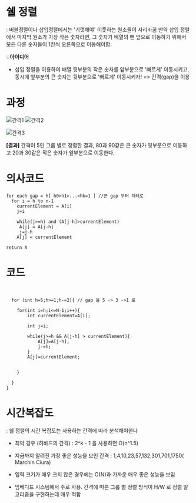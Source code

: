 
# 쉘 정렬
: 버블정렬이나 삽입정렬에서는 '기껏해야' 이웃하는 원소들이 자리바꿈
만약 삽입 정렬에서 마지막 원소가 가장 작은 숫자라면, 그 숫자가 배열의 맨 앞으로 이동하기 위해서
모든 다른 숫자들이 1칸씩 오른쪽으로 이동해야함.

💡**아이디어**
- 삽입 정렬을 이용하여 배열 뒷부분의 작은 숫자를 앞부분으로 '빠르게' 이동시키고,
 동시에 앞부분의 큰 숫자는 뒷부분으로 '빠르게' 이동시키자!
 => 간격(gap)을 이용
 
 
 # 과정
 
![간격1](https://user-images.githubusercontent.com/86418674/172332637-56fede94-44a1-4893-b7c6-8ed39bc937c3.png)
![간격2](https://user-images.githubusercontent.com/86418674/172332646-6a2168bf-3a02-4e2b-991a-643ff3d04449.png)


![간격3](https://user-images.githubusercontent.com/86418674/172332896-1850479c-ddf9-41c4-bc75-5ecdce23af79.png)

**[결과]**
간격이 5인 그룹 별로 정렬한 결과, 80과 90같은 큰 숫자가 뒷부분으로 이동하고 20과 30같은 작은 숫자가 앞부분으로 이동한다.


# 의사코드

```
for each gap = h[ h0>h1>...<hk=1 ] //큰 gap 부터 차례로
  for i = h to n-1
    currentElement = A[i]
    j=i
    
    while(j>=h) and (A[j-h]>currentElement)
     A[j] = A[j-h]
     j=j-h
    A[j] = currentElement
    
return A
```

# 코드

```
  
  
  for (int h=5;h>=1;h-=2){ // gap 을 5 -> 3 ->1 로
  
    for(int i=h;i<=N-1;i++){
        int currentElement=A[i];
       
        int j=i;
        
        while(j>=h && A[j-h] > currentElement){
            A[j]=A[j-h];
            j-=h;
        }
        A[j]=currentElement;
      

    }
      
  }
}   
```

# 시간복잡도

: 쉘 정렬의 시간 복잡도는 사용하는 간격에 따라 분석해야한다

- 최악 경우 (히바드의 간격)
: 2^k - 1 을 사용하면 O(n^1.5)


- 지금까지 알려진 가장 좋은 성능을 보인 간격
: 1,4,10,23,57,132,301,701,1750( Marchin Ciura)


- 입력 크기가 매우 크지 않은 경우에는 O(N)과 가까운 매우 좋은 성능을 보임
- 임베디드 시스템에서 주로 사용. 간격에 따른 그룹 별 정렬 방식이 H/W 로 정렬 알고리즘을 구현하는데 매우 적합
